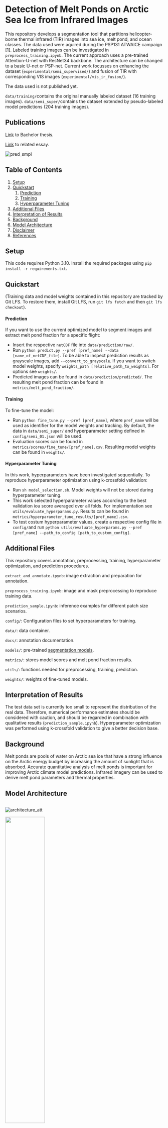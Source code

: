 # Detection of Melt Ponds on Arctic Sea Ice from Infrared Images

This repository develops a segmentation tool that partitions helicopter-borne thermal infrared (TIR) images into sea ice, melt pond, and ocean classes. 
The data used were aquired during the PSP131 ATWAICE campaign [1]. Labeled training images can be investigated in ```preprocess_training.ipynb```.
The current approach uses a pre-trained Attention-U-net with ResNet34 backbone. The architecture can be changed to a basic U-net or PSP-net. Current work focusses on enhancing the dataset (```experimental/semi_supervised/```) and fusion of TIR with corresponding VIS images (```experimental/vis_ir_fusion/```).

The data used is not published yet.

```data/training/```contains the original manually labeled dataset (16 training images). ```data/semi_super/```contains the dataset extended by pseudo-labeled model predictions (204 training images).

## Publications
[Link](https://seaice.uni-bremen.de/proceedings-theses-reports/) to Bachelor thesis.

[Link](https://te.ma/art/ut5cb0/reil-melting-ponds-arctic-sea/) to related essay.

![pred_smpl](https://github.com/marlens123/pond_segmentation/assets/80780236/e0298018-ea2d-44a4-9711-a00b69464980)

## Table of Contents
1. [Setup](https://github.com/marlens123/pond_segmentation/blob/main/README.md#setup)
2. [Quickstart](https://github.com/marlens123/pond_segmentation/blob/main/README.md#quickstart)
   1. [Prediction](https://github.com/marlens123/pond_segmentation/blob/main/README.md#prediction)
   2. [Training](https://github.com/marlens123/pond_segmentation/blob/main/README.md#training)
   3. [Hyperparameter Tuning](https://github.com/marlens123/pond_segmentation/blob/main/README.md#hyperparameter-tuning)
3. [Additional Files](https://github.com/marlens123/pond_segmentation/blob/main/README.md#additional-files)
4. [Interpretation of Results](https://github.com/marlens123/pond_segmentation/blob/main/README.md#interpretation-of-results)
5. [Background](https://github.com/marlens123/pond_segmentation/blob/main/README.md#background)
6. [Model Architecture](https://github.com/marlens123/pond_segmentation/blob/main/README.md#model-architecture)
9. [Disclaimer](https://github.com/marlens123/pond_segmentation/blob/main/README.md#disclaimer)
8. [References](https://github.com/marlens123/pond_segmentation/blob/main/README.md#references)

## Setup
This code requires Python 3.10. Install the required packages using ```pip install -r requirements.txt```.

## Quickstart
(Training data and model weights contained in this repository are tracked by Git LFS. To restore them, install Git LFS, run ```git lfs fetch``` and then ```git lfs checkout```).

#### Prediction
If you want to use the current optimized model to segment images and extract melt pond fraction for a specific flight:

- Insert the respective ```netCDF``` file into ```data/prediction/raw/```.
- Run ```python predict.py --pref [pref_name] --data [name_of_netCDF_file]```. To be able to inspect prediction results as grayscale images, add ```--convert_to_grayscale```. If you want to switch model weights, specify ```weights_path [relative_path_to_weights]```. For options see ```weights/```.
- Predicted images can be found in ```data/prediction/predicted/```. The resulting melt pond fraction can be found in ```metrics/melt_pond_fraction/```.

#### Training
To fine-tune the model:

- Run ```python fine_tune.py --pref [pref_name]```, where ```pref_name``` will be used as identifier for the model weights and tracking. By default, the data in ```data/semi_super/``` and hyperparameter setting defined in ```config/semi_01.json``` will be used.
- Evaluation scores can be found in ```metrics/scores/fine_tune/[pref_name].csv```. Resulting model weights can be found in ```weights/```.

#### Hyperparameter Tuning
In this work, hyperparameters have been investigated sequentially. To reproduce hyperparameter optimization using k-crossfold validation:

- Run ```sh model_selection.sh```. Model weights will not be stored during hyperparameter tuning.
- This work selected hyperparameter values according to the best validation iou score averaged over all folds. For implementation see ```utils/evaluate_hyperparams.py```. Results can be found in ```metrics/hyperparameter_tune_results/[pref_name].csv```.
- To test costum hyperparameter values, create a respective config file in ```config/```and run ```python utils/evaluate_hyperparams.py --pref [pref_name] --path_to_config [path_to_custom_config]```.

## Additional Files
This repository covers annotation, preprocessing, training, hyperparameter optimization, and prediction procedures.

```extract_and_annotate.ipynb```: image extraction and preparation for annotation.

```preprocess_training.ipynb```: image and mask preprocessing to reproduce training data.

```prediction_sample.ipynb```: inference examples for different patch size scenarios.

```config/```: Configuration files to set hyperparameters for training.

```data/```: data container.

```docs/```: annotation documentation.

```models/```: pre-trained [segmentation models](https://github.com/qubvel/segmentation_models).

```metrics/```: stores model scores and melt pond fraction results.

```utils/```: functions needed for preprocessing, training, prediction.

```weights/```: weights of fine-tuned models.

## Interpretation of Results
The test data set is currently too small to represent the distribution of the real data. Therefore, numerical performance estimates should be considered with caution, and should be regarded in combination with qualitative results (```prediction_sample.ipynb```). Hyperparameter optimization was performed using k-crossfold validation to give a better decision base.

## Background
Melt ponds are pools of water on Arctic sea ice that have a strong influence on the Arctic energy budget by increasing the amount of sunlight that is absorbed. 
Accurate quantitative analysis of melt ponds is important for improving Arctic climate model predictions.
Infrared imagery can be used to derive melt pond parameters and thermal properties.

## Model Architecture
<img scr="https://github.com/marlens123/ponds_extended/assets/80780236/84dde17c-6ecd-4608-af7f-7be75de84729" width="200">

![architecture_att](https://github.com/marlens123/pond_segmentation/assets/80780236/f7c59002-b034-4fc0-b010-dec8068261d6)

<img src="[https://i.imgur.com/ZWnhY9T.png](https://github.com/marlens123/pond_segmentation/assets/80780236/f7c59002-b034-4fc0-b010-dec8068261d6)" width=50% height=50%>


## Disclaimer
The project is the extended version of my Bachelor thesis under the supervision of Dr. Gunnar Spreen ([Remote Sensing Group of Polar Regions](https://seaice.uni-bremen.de/research-group/), University of Bremen)
and Dr. Ulf Krumnack ([Computer Vision Group](https://www.ikw.uni-osnabrueck.de/en/research_groups/computer_vision.html), University of Osnabrück).

## References
[1] Kanzow, Thorsten (2023). The Expedition PS131 of the Research Vessel POLARSTERN to the
Fram Strait in 2022. Ed. by Horst Bornemann and Susan Amir Sawadkuhi. Bremerhaven. DOI: 10.57738/BzPM\_0770\_2023.

**Contact**: mareil@uni-osnabrueck.de
